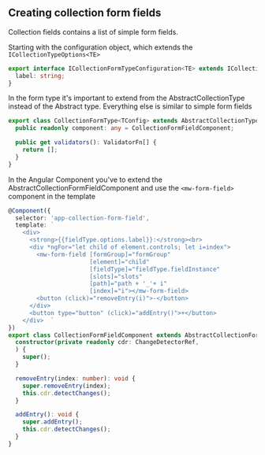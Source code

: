 ## Creating collection form fields

Collection fields contains a list of simple form fields. 

Starting with the configuration object, which extends the `ICollectionTypeOptions<TE>`

```typescript
export interface ICollectionFormTypeConfiguration<TE> extends ICollectionTypeOptions<TE> {
  label: string;
}
```

In the form type it's important to extend from the AbstractCollectionType instead of the Abstract type.
Everything else is similar to simple form fields 

```typescript
export class CollectionFormType<TConfig> extends AbstractCollectionType<TConfig, ICollectionFormTypeConfiguration<TConfig>> {
  public readonly component: any = CollectionFormFieldComponent;

  public get validators(): ValidatorFn[] {
    return [];
  }
}
```

In the Angular Component you've to extend the AbstractCollectionFormFieldComponent and use the 
`<mw-form-field>` component in the template

```typescript
@Component({
  selector: 'app-collection-form-field',
  template: `
    <div>
      <strong>{{fieldType.options.label}}:</strong><br>
      <div *ngFor="let child of element.controls; let i=index">
        <mw-form-field [formGroup]="formGroup"
                       [element]="child"
                       [fieldType]="fieldType.fieldInstance"
                       [slots]="slots"
                       [path]="path + '_'+ i"
                       [index]="i"></mw-form-field>
        <button (click)="removeEntry(i)">-</button>
      </div>
      <button type="button" (click)="addEntry()">+</button>
    </div>  `
})
export class CollectionFormFieldComponent extends AbstractCollectionFormFieldComponent {
  constructor(private readonly cdr: ChangeDetectorRef,
  ) {
    super();
  }

  removeEntry(index: number): void {
    super.removeEntry(index);
    this.cdr.detectChanges();
  }

  addEntry(): void {
    super.addEntry();
    this.cdr.detectChanges();
  }
}
```
